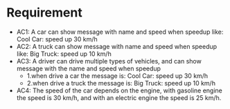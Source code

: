 # Requirement
- AC1: A car can show message with name and speed when speedup like: Cool Car: speed up 30 km/h
- AC2: A truck can show message with name and speed when speedup like: Big Truck: speed up 10 km/h
- AC3: A driver can drive multiple types of vehicles, and can show message with the name and speed when speedup
    - 1.when drive a car the message is: Cool Car: speed up 30 km/h
    - 2.when drive a truck the message is: Big Truck: speed up 10 km/h
- AC4: The speed of the car depends on the engine, with gasoline engine the speed is 30 km/h, and with an electric engine the speed is 25 km/h.